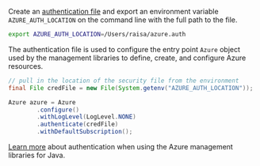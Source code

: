 Create an [authentication file](https://github.com/Azure/azure-sdk-for-java/blob/master/AUTH.md) and export an environment variable `AZURE_AUTH_LOCATION` on the command line with the full path to the file.

```bash
export AZURE_AUTH_LOCATION=/Users/raisa/azure.auth
```

The authentication file is used to configure the entry point `Azure` object used by the management libraries to define, create, and configure Azure resources.

```java
// pull in the location of the security file from the environment 
final File credFile = new File(System.getenv("AZURE_AUTH_LOCATION"));

Azure azure = Azure
        .configure()
        .withLogLevel(LogLevel.NONE)
        .authenticate(credFile)
        .withDefaultSubscription();
```

[Learn more](ceoncepts.md#authentication) about authentication when using the Azure management libraries for Java.